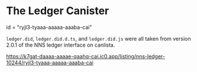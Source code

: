 # The Ledger Canister

id = "ryjl3-tyaaa-aaaaa-aaaba-cai"

`ledger.did`, `ledger.did.d.ts`, and `ledger.did.js` were all taken from
version 2.0.1 of the NNS ledger interface on canlista.

<https://k7gat-daaaa-aaaae-qaahq-cai.ic0.app/listing/nns-ledger-10244/ryjl3-tyaaa-aaaaa-aaaba-cai>

